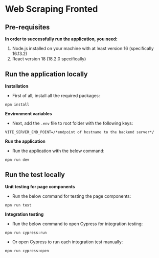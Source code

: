 # Web Scraping Fronted

## Pre-requisites

**In order to successfully run the application, you need:**

1. Node.js installed on your machine with at least version 16 (specifically 16.13.2)
2. React version 18 (18.2.0 specifically)

## Run the application locally

**Installation**

- First of all, install all the required packages:

```
npm install
```

**Environment variables**

- Next, add the `.env` file to root folder with the following keys:

```shell
VITE_SERVER_END_POINT=/*endpoint of hostname to the backend server*/
```

**Run the application**

- Run the application with the below command:

```
npm run dev
```

## Run the test locally

**Unit testing for page components**

- Run the below command for testing the page components:

```
npm run test
```

**Integration testing**

- Run the below command to open Cypress for integration testing:

```
npm run cypress:run
```

- Or open Cypress to run each integration test manually:

```
npm run cypress:open
```
